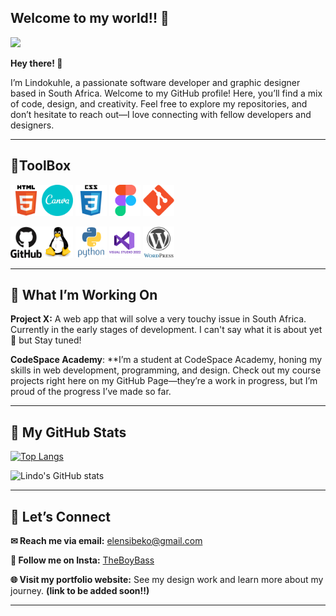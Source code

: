 ## Welcome to my world!! 👋

<img src="https://github.com/TheBoyBass/TheBoyBass/blob/main/Media/WhatsApp%20Video%202024-08-02%20at%2004.11.17_7d3b3a5c.gif" width="auto" height="auto">

**Hey there! 👋**

I’m Lindokuhle, a passionate software developer and graphic designer based in South Africa. Welcome to my GitHub profile! Here, you’ll find a mix of code, design, and creativity. Feel free to explore my repositories, and don’t hesitate to reach out—I love connecting with fellow developers and designers.

---
## 🧰ToolBox

<img src="https://raw.githubusercontent.com/devicons/devicon/6910f0503efdd315c8f9b858234310c06e04d9c0/icons/html5/html5-original-wordmark.svg" alt="Html5 original wordmark" width="50" height="50"/><img src="https://raw.githubusercontent.com/devicons/devicon/6910f0503efdd315c8f9b858234310c06e04d9c0/icons/canva/canva-original.svg" alt="Canva Logo" width="50" height="50"/>
<img src="https://raw.githubusercontent.com/devicons/devicon/6910f0503efdd315c8f9b858234310c06e04d9c0/icons/css3/css3-original-wordmark.svg" alt="CSS3 original wordmark" width="50" height="50"/>
<img src="https://raw.githubusercontent.com/devicons/devicon/6910f0503efdd315c8f9b858234310c06e04d9c0/icons/figma/figma-original.svg" alt="Figma original logo" width="50" height="50"/>
<img src="https://raw.githubusercontent.com/devicons/devicon/6910f0503efdd315c8f9b858234310c06e04d9c0/icons/git/git-plain.svg" alt="git orange logo" width="50" height="50"/>

<img src="https://raw.githubusercontent.com/devicons/devicon/6910f0503efdd315c8f9b858234310c06e04d9c0/icons/github/github-original-wordmark.svg" alt="github original wordmark" width="50" height="50"/><img src="https://raw.githubusercontent.com/devicons/devicon/6910f0503efdd315c8f9b858234310c06e04d9c0/icons/linux/linux-original.svg" alt="linux original logo" width="50" height="50"/>
<img src="https://raw.githubusercontent.com/devicons/devicon/6910f0503efdd315c8f9b858234310c06e04d9c0/icons/python/python-original-wordmark.svg" alt="python original wordmark" width="50" height="50"/>
<img src="https://raw.githubusercontent.com/devicons/devicon/6910f0503efdd315c8f9b858234310c06e04d9c0/icons/visualstudio/visualstudio-original-wordmark.svg" alt="visual studio code logo" width="50" height="50"/> <img src="https://raw.githubusercontent.com/devicons/devicon/6910f0503efdd315c8f9b858234310c06e04d9c0/icons/wordpress/wordpress-original.svg" alt="Wordpress Logo" width="50" height="50"/> 

---

## 🔭 What I’m Working On

**Project X:** A web app that will solve a very touchy issue in South Africa. Currently in the early stages of development. I can't say what it is about yet🤫 but Stay tuned!

**CodeSpace Academy**:  **I’m a student at CodeSpace Academy, honing my skills in web development, programming, and design. Check out my course projects right here on my GitHub Page—they’re a work in progress, but I’m proud of the progress I’ve made so far.

---

## 🧶 My GitHub Stats
[![Top Langs](https://github-readme-stats.vercel.app/api/top-langs/?username=TheBoyBass)](https://github.com/anuraghazra/github-readme-stats)

![Lindo's GitHub stats](https://github-readme-stats.vercel.app/api?username=TheBoyBass&show=reviews,discussions_started,discussions_answered,prs_merged,prs_merged_percentage)

---
## 🚀 Let’s Connect
**✉ Reach me via email:** elensibeko@gmail.com

**💬 Follow me on Insta:** <a href="https://www.instagram.com/theboybass/">TheBoyBass</a>

**🌐 Visit my portfolio website:** See my design work and learn more about my journey. **(link to be added soon!!)**

---

<!--
**TheBoyBass/TheBoyBass** is a ✨ _special_ ✨ repository because its `README.md` (this file) appears on your GitHub profile.

Here are some ideas to get you started:

- 🔭 I’m currently working on ...
- 🌱 I’m currently learning ...
- 👯 I’m looking to collaborate on ...
- 🤔 I’m looking for help with ...
- 💬 Ask me about ...
- 📫 How to reach me: ...
- 😄 Pronouns: ...
- ⚡ Fun fact: ...
-->
